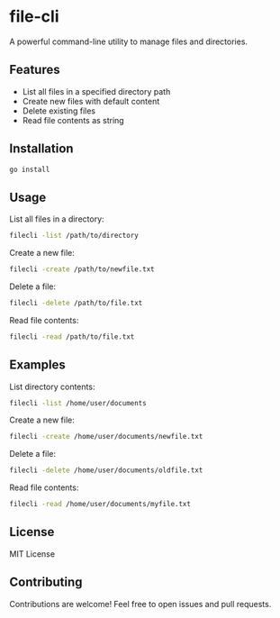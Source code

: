 # file-cli

A powerful command-line utility to manage files and directories.

## Features

- List all files in a specified directory path
- Create new files with default content
- Delete existing files
- Read file contents as string

## Installation

```bash
go install
```

## Usage

List all files in a directory:

```bash
filecli -list /path/to/directory
```

Create a new file:

```bash
filecli -create /path/to/newfile.txt
```

Delete a file:

```bash
filecli -delete /path/to/file.txt
```

Read file contents:

```bash
filecli -read /path/to/file.txt
```

## Examples

List directory contents:

```bash
filecli -list /home/user/documents
```

Create a new file:

```bash
filecli -create /home/user/documents/newfile.txt
```

Delete a file:

```bash
filecli -delete /home/user/documents/oldfile.txt
```

Read file contents:

```bash
filecli -read /home/user/documents/myfile.txt
```

## License

MIT License

## Contributing

Contributions are welcome! Feel free to open issues and pull requests.
